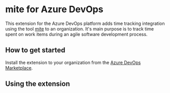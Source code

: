 # mite for Azure DevOps

This extension for the Azure DevOps platform adds time tracking integration using the tool [mite](https://www.mite.yo.lk) to an organization. It's main purpose is to track time spent on work items during an agile software development process.

## How to get started

Install the extension to your organization from the [Azure DevOps Marketplace](tbd).

## Using the extension

